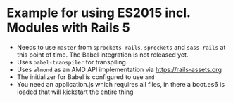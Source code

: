 # Example for using ES2015 incl. Modules with Rails 5

* Needs to use `master` from `sprockets-rails`, `sprockets` and `sass-rails` at this point of time. The Babel integration is not released yet.
* Uses `babel-transpiler` for transpiling.
* Uses `almond` as an AMD API implementation via https://rails-assets.org
* The initializer for Babel is configured to use `amd`
* You need an application.js which requires all files, in there a boot.es6 is loaded that will kickstart the entire thing
